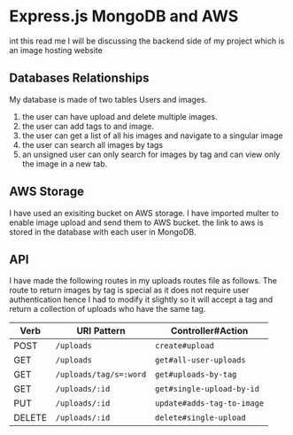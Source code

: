 

# Express.js MongoDB and AWS

int this read me I will be discussing the backend side of my project which is an image hosting website

## Databases Relationships

My database is made of two tables Users and images. 
1. the user can have upload and delete multiple images.
2. the user can add tags to and image.
3. the user can get a list of all his images and navigate to a singular image
4. the user can search all images by tags
5. an unsigned user can only search for images by tag and can view only the image in a new tab.

## AWS Storage

I have used an exisiting bucket on AWS storage. I have imported multer to enable image upload and send them to AWS bucket. the link to aws is stored in the database with each user in MongoDB.

## API

I have made the following routes in my uploads routes file as follows. The route to return images by tag is special as it does not require user authentication  hence I had to modify it slightly so it will accept a tag and return a collection of uploads who have the same tag.

| Verb   | URI Pattern            | Controller#Action |
|--------|------------------------|-------------------|
| POST   | `/uploads`             | `create#upload`    |
| GET   | `/uploads`             | `get#all-user-uploads`    |
| GET   | `/uploads/tag/s=:word`             | `get#uploads-by-tag`    |
| GET  | `/uploads/:id` | `get#single-upload-by-id`  |
| PUT  | `/uploads/:id` | `update#adds-tag-to-image`  |
| DELETE | `/uploads/:id`        | `delete#single-upload`   |
